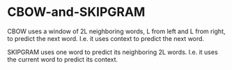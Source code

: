 # CBOW-and-SKIPGRAM
CBOW uses a window of 2L neighboring words, L from left and L from right, to predict the next word. I.e. it uses context to predict the next word.

SKIPGRAM uses one word to predict its neighboring 2L words. I.e. it uses the current word to predict its context.
